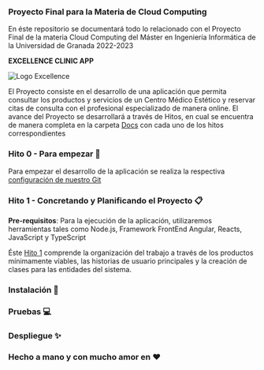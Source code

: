 ### Proyecto Final para la Materia de Cloud Computing 

En éste repositorio se documentará todo lo relacionado con el Proyecto Final de la materia Cloud Computing del Máster en Ingeniería Informática de la Universidad de Granada 2022-2023


**EXCELLENCE CLINIC APP**

![Logo Excellence](https://user-images.githubusercontent.com/116747654/200843216-51b8959e-dc84-4b81-900c-e7b83a9cb35e.jpg)



El Proyecto consiste en el desarrollo de una aplicación que permita consultar los productos y servicios de un Centro Médico Estético y reservar citas de consulta con el profesional especializado de manera online. El avance del Proyecto se desarrollará a través de Hitos, en cual se encuentra de manera completa en la carpeta [Docs](https://github.com/dalkisbustos/Proyecto_Final/tree/main/Docs) con cada uno de los hitos correspondientes

###  Hito 0 - Para empezar 🚀

Para empezar el desarrollo de la aplicación se realiza la respectiva [configuración de nuestro Git](https://github.com/dalkisbustos/Proyecto_Final/tree/main/Docs/Hito%200)

###  Hito 1 - Concretando y Planificando el Proyecto 📋
**Pre-requisitos**: Para la ejecución de la aplicación, utilizaremos herramientas tales como Node.js, Framework FrontEnd Angular, Reacts, JavaScript y TypeScript

Éste [Hito 1](https://github.com/dalkisbustos/Proyecto_Final/blob/main/Docs/Hito%201/Readme.md) comprende la organización del trabajo a través de los productos mínimamente víables, las historias de usuario principales y la creación de clases para las entidades del sistema.



### Instalación 🔧



### Pruebas 💻



### Despliegue ✨



### Hecho a mano y con mucho amor en ❤
